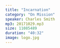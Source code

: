 ```yaml
---
title: "Incarnation"
category: "On Mission"
speaker: Charles Smith
mp3: 20171029.mp3
size: 11085489
duration: "40:32"
image: logo.jpg
---
```

